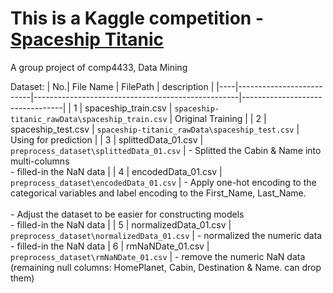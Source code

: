 
# This is a Kaggle competition - [Spaceship Titanic](https://www.kaggle.com/competitions/spaceship-titanic)

A group project of comp4433, Data Mining


Dataset:
| No.| File Name                | FilePath                                          | description                     |
|----|--------------------------|---------------------------------------------------|---------------------------------|
| 1  |  spaceship_train.csv     |   `spaceship-titanic_rawData\spaceship_train.csv` |   Original Training             |
| 2  |  spaceship_test.csv      |   `spaceship-titanic_rawData\spaceship_test.csv`  |   Using for prediction          |
| 3  |  splittedData_01.csv     |   `preprocess_dataset\splittedData_01.csv`        |   -  Splitted the Cabin & Name into multi-columns <br> -  filled-in the NaN data |
| 4  |  encodedData_01.csv      |   `preprocess_dataset\encodedData_01.csv`         |   -  Apply one-hot encoding to the categorical variables and label encoding to the First_Name, Last_Name. <br><br>-  Adjust the dataset to be easier for constructing models <br> - filled-in the NaN data                                   |
| 5  |  normalizedData_01.csv   |   `preprocess_dataset\normalizedData_01.csv`      |   - normalized the numeric data <br>  - filled-in the NaN data
| 6  |  rmNaNDate_01.csv        |   `preprocess_dataset\rmNaNDate_01.csv`           |   -   remove the numeric NaN data (remaining null columns: HomePlanet, Cabin, Destination & Name. can drop them)


